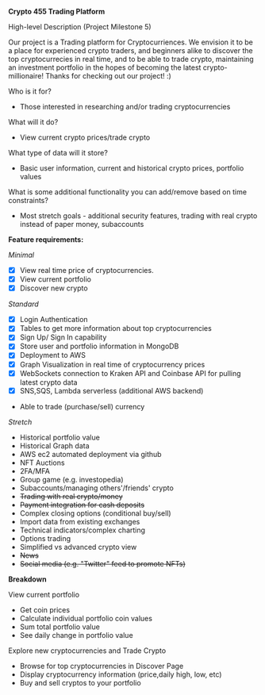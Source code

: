 **Crypto 455 Trading Platform**


High-level Description (Project Milestone 5)

Our project is a Trading platform for Cryptocurriences. We envision it to be a place for experienced crypto traders, and beginners alike
to discover the top cryptocurrecies in real time, and to be able to trade crypto, maintaining an investment portfolio in the hopes of 
becoming the latest crypto-millionaire! Thanks for checking out our project! :)

Who is it for?

- Those interested in researching and/or trading cryptocurrencies

What will it do?

- View current crypto prices/trade crypto

What type of data will it store?

- Basic user information, current and historical crypto prices, portfolio values

What is some additional functionality you can add/remove based on time constraints?

- Most stretch goals - additional security features, trading with real crypto instead of paper money, subaccounts

**Feature requirements:**

*Minimal*
- [x] View real time price of cryptocurrencies. 
- [x] View current portfolio
- [x] Discover new crypto

*Standard*
- [x] Login Authentication
- [x] Tables to get more information about top cryptocurrencies
- [x] Sign Up/ Sign In capability
- [x] Store user and portfolio information in MongoDB
- [x] Deployment to AWS
- [x] Graph Visualization in real time of cryptocurrency prices
- [x] WebSockets connection to Kraken API and Coinbase API for pulling latest crypto data
- [x] SNS,SQS, Lambda serverless (additional AWS backend)
- Able to trade (purchase/sell) currency

*Stretch*
- Historical portfolio value
- Historical Graph data
- AWS ec2 automated deployment via github
- NFT Auctions
- 2FA/MFA
- Group game (e.g. investopedia)
- Subaccounts/managing others'/friends' crypto
- ~~Trading with real crypto/money~~
- ~~Payment integration for cash deposits~~
- Complex closing options (conditional buy/sell)
- Import data from existing exchanges
- Technical indicators/complex charting
- Options trading
- Simplified vs advanced crypto view
- ~~News~~
- ~~Social media (e.g. "Twitter" feed to promote NFTs)~~

**Breakdown**

View current portfolio
- Get coin prices
- Calculate individual portfolio coin values
- Sum total portfolio value
- See daily change in portfolio value

Explore new cryptocurrencies and Trade Crypto
- Browse for top cryptocurrencies in Discover Page
- Display cryptocurrency information (price,daily high, low, etc)
- Buy and sell cryptos to your portfolio

